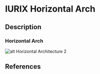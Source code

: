 # IURIX Horizontal Arch 

## Description

### Horizontal Arch
![alt Horizontal Architecture 2](https://www.iurix.com/resources/images/horz-arch.png)

## References

